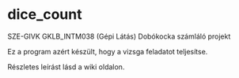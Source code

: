 # dice_count
SZE-GIVK GKLB_INTM038 (Gépi Látás) Dobókocka számláló projekt

Ez a program azért készült, hogy a vizsga feladatot teljesítse.

Részletes leírást lásd a wiki oldalon.
